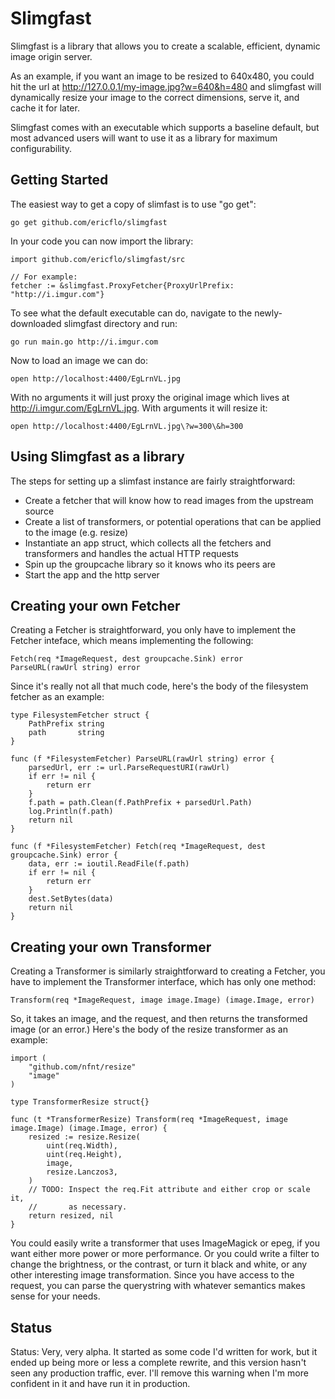 # Slimgfast

Slimgfast is a library that allows you to create a scalable, efficient, dynamic
image origin server.

As an example, if you want an image to be resized to 640x480, you could hit the
url at http://127.0.0.1/my-image.jpg?w=640&h=480 and slimgfast will dynamically
resize your image to the correct dimensions, serve it, and cache it for later.

Slimgfast comes with an executable which supports a baseline default, but most
advanced users will want to use it as a library for maximum configurability.

## Getting Started

The easiest way to get a copy of slimfast is to use "go get":

    go get github.com/ericflo/slimgfast

In your code you can now import the library:

    import github.com/ericflo/slimgfast/src

    // For example:
    fetcher := &slimgfast.ProxyFetcher{ProxyUrlPrefix: "http://i.imgur.com"}

To see what the default executable can do, navigate to the newly-downloaded
slimgfast directory and run:

    go run main.go http://i.imgur.com

Now to load an image we can do:

    open http://localhost:4400/EgLrnVL.jpg

With no arguments it will just proxy the original image which lives at
http://i.imgur.com/EgLrnVL.jpg.  With arguments it will resize it:

    open http://localhost:4400/EgLrnVL.jpg\?w=300\&h=300

## Using Slimgfast as a library

The steps for setting up a slimfast instance are fairly straightforward:

* Create a fetcher that will know how to read images from the upstream source
* Create a list of transformers, or potential operations that can be applied to
  the image (e.g. resize)
* Instantiate an app struct, which collects all the fetchers and transformers
  and handles the actual HTTP requests
* Spin up the groupcache library so it knows who its peers are
* Start the app and the http server

## Creating your own Fetcher

Creating a Fetcher is straightforward, you only have to implement the Fetcher
inteface, which means implementing the following:

    Fetch(req *ImageRequest, dest groupcache.Sink) error
    ParseURL(rawUrl string) error

Since it's really not all that much code, here's the body of the filesystem
fetcher as an example:

    type FilesystemFetcher struct {
        PathPrefix string
        path       string
    }

    func (f *FilesystemFetcher) ParseURL(rawUrl string) error {
        parsedUrl, err := url.ParseRequestURI(rawUrl)
        if err != nil {
            return err
        }
        f.path = path.Clean(f.PathPrefix + parsedUrl.Path)
        log.Println(f.path)
        return nil
    }

    func (f *FilesystemFetcher) Fetch(req *ImageRequest, dest groupcache.Sink) error {
        data, err := ioutil.ReadFile(f.path)
        if err != nil {
            return err
        }
        dest.SetBytes(data)
        return nil
    }

## Creating your own Transformer

Creating a Transformer is similarly straightforward to creating a Fetcher,
you have to implement the Transformer interface, which has only one method:

    Transform(req *ImageRequest, image image.Image) (image.Image, error)

So, it takes an image, and the request, and then returns the transformed image
(or an error.)  Here's the body of the resize transformer as an example:

    import (
        "github.com/nfnt/resize"
        "image"
    )

    type TransformerResize struct{}

    func (t *TransformerResize) Transform(req *ImageRequest, image image.Image) (image.Image, error) {
        resized := resize.Resize(
            uint(req.Width),
            uint(req.Height),
            image,
            resize.Lanczos3,
        )
        // TODO: Inspect the req.Fit attribute and either crop or scale it,
        //       as necessary.
        return resized, nil
    }

You could easily write a transformer that uses ImageMagick or epeg, if you want
either more power or more performance.  Or you could write a filter to change
the brightness, or the contrast, or turn it black and white, or any other
interesting image transformation.  Since you have access to the request,
you can parse the querystring with whatever semantics makes sense for your
needs.

## Status

Status: Very, very alpha.  It started as some code I'd written for work, but
it ended up being more or less a complete rewrite, and this version hasn't seen
any production traffic, ever.  I'll remove this warning when I'm more confident
in it and have run it in production.